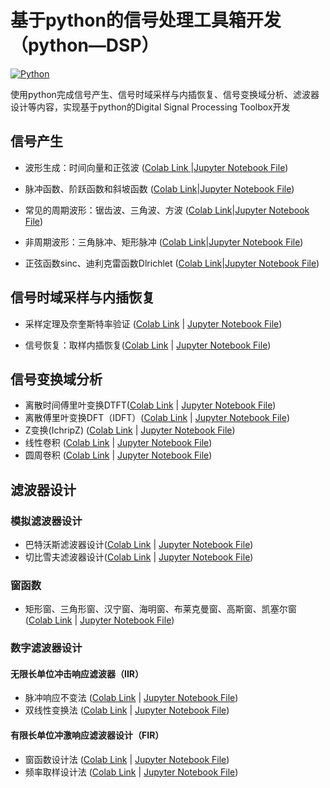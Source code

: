 # 基于python的信号处理工具箱开发（python—DSP）
[![Python](https://img.shields.io/badge/python-3.9-blue)](https://docs.python.org/zh-cn/3.9/)


使用python完成信号产生、信号时域采样与内插恢复、信号变换域分析、滤波器设计等内容，实现基于python的Digital Signal Processing Toolbox开发


## 信号产生

- 波形生成：时间向量和正弦波
  ([Colab Link ](https://colab.research.google.com/drive/1WrB8Z21WtpIRplLLE5osj0cxzDq0qMQE)|[Jupyter Notebook File](https://github.com/Chenying2000/Python-DSP/blob/main/%E6%AF%95%E4%B8%9A%E8%AE%BE%E8%AE%A1%EF%BC%9A%E4%BF%A1%E5%8F%B7%E5%A4%84%E7%90%86%E5%B7%A5%E5%85%B7%E7%AE%B1%E5%BC%80%E5%8F%91/%E4%BF%A1%E5%8F%B7%E4%BA%A7%E7%94%9F/%E6%B3%A2%E5%BD%A2%E7%94%9F%E6%88%90%EF%BC%9A%E6%97%B6%E9%97%B4%E5%90%91%E9%87%8F%E5%92%8C%E6%AD%A3%E5%BC%A6%E6%B3%A2.ipynb))

- 脉冲函数、阶跃函数和斜坡函数  ([Colab Link](https://colab.research.google.com/drive/1_YvBOIoGfMVOzNXjvkMjc1AGRdpkDyCs)|[Jupyter Notebook File](https://github.com/Chenying2000/Python-DSP/blob/main/%E6%AF%95%E4%B8%9A%E8%AE%BE%E8%AE%A1%EF%BC%9A%E4%BF%A1%E5%8F%B7%E5%A4%84%E7%90%86%E5%B7%A5%E5%85%B7%E7%AE%B1%E5%BC%80%E5%8F%91/%E4%BF%A1%E5%8F%B7%E4%BA%A7%E7%94%9F/%E8%84%89%E5%86%B2%E5%87%BD%E6%95%B0%E3%80%81%E9%98%B6%E8%B7%83%E5%87%BD%E6%95%B0%E5%92%8C%E6%96%9C%E5%9D%A1%E5%87%BD%E6%95%B0.ipynb))

- 常见的周期波形：锯齿波、三角波、方波  ([Colab Link](https://colab.research.google.com/drive/1REM-jvJX7dDC2SlKk02q8tDhxjB6iCcZ)|[Jupyter Notebook File](https://github.com/Chenying2000/Python-DSP/blob/main/%E6%AF%95%E4%B8%9A%E8%AE%BE%E8%AE%A1%EF%BC%9A%E4%BF%A1%E5%8F%B7%E5%A4%84%E7%90%86%E5%B7%A5%E5%85%B7%E7%AE%B1%E5%BC%80%E5%8F%91/%E4%BF%A1%E5%8F%B7%E4%BA%A7%E7%94%9F/%E5%B8%B8%E8%A7%81%E7%9A%84%E5%91%A8%E6%9C%9F%E6%B3%A2%E5%BD%A2%EF%BC%9A%E9%94%AF%E9%BD%BF%E6%B3%A2%E3%80%81%E4%B8%89%E8%A7%92%E6%B3%A2%E3%80%81%E6%96%B9%E6%B3%A2.ipynb))


- 非周期波形：三角脉冲、矩形脉冲  ([Colab Link](https://colab.research.google.com/drive/1BYAiuRWjbPADVC9HL_zGoAnZX1PbNnJG)|[Jupyter Notebook File](https://github.com/Chenying2000/Python-DSP/blob/main/%E6%AF%95%E4%B8%9A%E8%AE%BE%E8%AE%A1%EF%BC%9A%E4%BF%A1%E5%8F%B7%E5%A4%84%E7%90%86%E5%B7%A5%E5%85%B7%E7%AE%B1%E5%BC%80%E5%8F%91/%E4%BF%A1%E5%8F%B7%E4%BA%A7%E7%94%9F/%E9%9D%9E%E5%91%A8%E6%9C%9F%E6%B3%A2%E5%BD%A2%EF%BC%9A%E4%B8%89%E8%A7%92%E8%84%89%E5%86%B2%E3%80%81%E7%9F%A9%E5%BD%A2%E8%84%89%E5%86%B2.ipynb))

- 正弦函数sinc、迪利克雷函数Dlrichlet  ([Colab Link](https://colab.research.google.com/drive/1rVdnpADW4rtRZCUDdrEfF1E2NJ1p71-d)|[Jupyter Notebook File](https://github.com/Chenying2000/Python-DSP/blob/main/%E6%AF%95%E4%B8%9A%E8%AE%BE%E8%AE%A1%EF%BC%9A%E4%BF%A1%E5%8F%B7%E5%A4%84%E7%90%86%E5%B7%A5%E5%85%B7%E7%AE%B1%E5%BC%80%E5%8F%91/%E4%BF%A1%E5%8F%B7%E4%BA%A7%E7%94%9F/%E6%AD%A3%E5%BC%A6%E5%87%BD%E6%95%B0sinc%E5%92%8C%E8%BF%AA%E5%88%A9%E5%85%8B%E9%9B%B7%E5%87%BD%E6%95%B0Dirichlet.ipynb))




## 信号时域采样与内插恢复

- 采样定理及奈奎斯特率验证  ([Colab Link](https://colab.research.google.com/drive/19U53jNVun4FAhl9EMFRMzpO4zbHrP5u7) | [Jupyter Notebook File](https://github.com/Chenying2000/Python-DSP/blob/main/%E6%AF%95%E4%B8%9A%E8%AE%BE%E8%AE%A1%EF%BC%9A%E4%BF%A1%E5%8F%B7%E5%A4%84%E7%90%86%E5%B7%A5%E5%85%B7%E7%AE%B1%E5%BC%80%E5%8F%91/%E4%BF%A1%E5%8F%B7%E9%87%87%E6%A0%B7%E4%B8%8E%E6%81%A2%E5%A4%8D%EF%BC%88%E6%97%B6%E5%9F%9F%E5%88%86%E6%9E%90%EF%BC%89/%E9%87%87%E6%A0%B7%E5%AE%9A%E7%90%86%E5%8F%8A%E5%A5%88%E5%A5%8E%E6%96%AF%E7%89%B9%E5%AE%9A%E5%BE%8B/%E9%87%87%E6%A0%B7%E5%AE%9A%E7%90%86%EF%BC%88%E5%A5%88%E5%A5%8E%E6%96%AF%E7%89%B9%E5%AE%9A%E5%BE%8B%E9%AA%8C%E8%AF%81%EF%BC%89.ipynb))

- 信号恢复：取样内插恢复([Colab Link](https://colab.research.google.com/drive/1EUKrqNsf97t4mfwhYR1lo-xM7AD7ngCx#scrollTo=52fa4df8) | [Jupyter Notebook File](https://github.com/Chenying2000/Python-DSP/blob/main/%E6%AF%95%E4%B8%9A%E8%AE%BE%E8%AE%A1%EF%BC%9A%E4%BF%A1%E5%8F%B7%E5%A4%84%E7%90%86%E5%B7%A5%E5%85%B7%E7%AE%B1%E5%BC%80%E5%8F%91/%E4%BF%A1%E5%8F%B7%E9%87%87%E6%A0%B7%E4%B8%8E%E6%81%A2%E5%A4%8D%EF%BC%88%E6%97%B6%E5%9F%9F%E5%88%86%E6%9E%90%EF%BC%89/%E4%BF%A1%E5%8F%B7%E6%81%A2%E5%A4%8D%EF%BC%9A%E5%8F%96%E6%A0%B7%E4%BF%A1%E5%8F%B7%E5%86%85%E6%8F%92/%E4%BF%A1%E5%8F%B7%E5%86%85%E6%8F%92%E6%81%A2%E5%A4%8D.ipynb))

## 信号变换域分析
- 离散时间傅里叶变换DTFT([Colab Link](https://colab.research.google.com/drive/1EjyM8-OAbCmUoXYfpLMW2H6NpuVHj09_) | [Jupyter Notebook File](https://github.com/Chenying2000/Python-DSP/blob/main/%E6%AF%95%E4%B8%9A%E8%AE%BE%E8%AE%A1%EF%BC%9A%E4%BF%A1%E5%8F%B7%E5%A4%84%E7%90%86%E5%B7%A5%E5%85%B7%E7%AE%B1%E5%BC%80%E5%8F%91/%E4%BF%A1%E5%8F%B7%E5%8F%98%E6%8D%A2%EF%BC%88%E5%8F%98%E6%8D%A2%E5%9F%9F%E5%88%86%E6%9E%90%EF%BC%89/%E7%A6%BB%E6%95%A3%E6%97%B6%E9%97%B4%E5%82%85%E9%87%8C%E5%8F%B6%E5%8F%98%E6%8D%A2%EF%BC%88DTFT%EF%BC%89/%E7%A6%BB%E6%95%A3%E6%97%B6%E9%97%B4%E5%82%85%E9%87%8C%E5%8F%B6%E5%8F%98%E6%8D%A2DTFT.ipynb))
- 离散傅里叶变换DFT（IDFT）([Colab Link]([https://drive.google.com/drive/folders/1fhm4oK5dmnZ65EsdrsugvKry9z-Uwo9l](https://colab.research.google.com/drive/1lmbQK727xSBGYezknYRF60zFaCyhTaSC#scrollTo=f704ab54)) | [Jupyter Notebook File](https://github.com/Chenying2000/Python-DSP/blob/main/%E6%AF%95%E4%B8%9A%E8%AE%BE%E8%AE%A1%EF%BC%9A%E4%BF%A1%E5%8F%B7%E5%A4%84%E7%90%86%E5%B7%A5%E5%85%B7%E7%AE%B1%E5%BC%80%E5%8F%91/%E4%BF%A1%E5%8F%B7%E5%8F%98%E6%8D%A2%EF%BC%88%E5%8F%98%E6%8D%A2%E5%9F%9F%E5%88%86%E6%9E%90%EF%BC%89/%E7%A6%BB%E6%95%A3%E5%82%85%E9%87%8C%E5%8F%B6%E5%8F%98%E6%8D%A2%EF%BC%88DFT%EF%BC%89/%E7%A6%BB%E6%95%A3%E5%82%85%E9%87%8C%E5%8F%B6%E5%8F%98%E6%8D%A2DFT.ipynb))
- Z变换(IchripZ)  ([Colab Link](https://colab.research.google.com/drive/1ny_vhox0f5vTUJ9nSR9h-bUP2rjSeJQR) | [Jupyter Notebook File](https://github.com/Chenying2000/Python-DSP/blob/main/%E6%AF%95%E4%B8%9A%E8%AE%BE%E8%AE%A1%EF%BC%9A%E4%BF%A1%E5%8F%B7%E5%A4%84%E7%90%86%E5%B7%A5%E5%85%B7%E7%AE%B1%E5%BC%80%E5%8F%91/%E4%BF%A1%E5%8F%B7%E5%8F%98%E6%8D%A2%EF%BC%88%E5%8F%98%E6%8D%A2%E5%9F%9F%E5%88%86%E6%9E%90%EF%BC%89/Z%E5%8F%98%E6%8D%A2/Z%E5%8F%98%E6%8D%A2%E5%92%8C%E9%80%86Z%E5%8F%98%E6%8D%A2.ipynb))
- 线性卷积  ([Colab Link](https://colab.research.google.com/drive/1-_7dCHcYIMrv7q8P1lxng2Vm4IWsc8aq) | [Jupyter Notebook File](https://github.com/Chenying2000/Python-DSP/blob/main/%E6%AF%95%E4%B8%9A%E8%AE%BE%E8%AE%A1%EF%BC%9A%E4%BF%A1%E5%8F%B7%E5%A4%84%E7%90%86%E5%B7%A5%E5%85%B7%E7%AE%B1%E5%BC%80%E5%8F%91/%E4%BF%A1%E5%8F%B7%E5%8F%98%E6%8D%A2%EF%BC%88%E5%8F%98%E6%8D%A2%E5%9F%9F%E5%88%86%E6%9E%90%EF%BC%89/%E5%8D%B7%E7%A7%AF/%E7%BA%BF%E6%80%A7%E5%8D%B7%E7%A7%AF.ipynb))
- 圆周卷积  ([Colab Link](https://colab.research.google.com/drive/1lyZECsdBZPDI8T-Q9mrUPrQD2xSjGfQy) | [Jupyter Notebook File](https://github.com/Chenying2000/Python-DSP/blob/main/%E6%AF%95%E4%B8%9A%E8%AE%BE%E8%AE%A1%EF%BC%9A%E4%BF%A1%E5%8F%B7%E5%A4%84%E7%90%86%E5%B7%A5%E5%85%B7%E7%AE%B1%E5%BC%80%E5%8F%91/%E4%BF%A1%E5%8F%B7%E5%8F%98%E6%8D%A2%EF%BC%88%E5%8F%98%E6%8D%A2%E5%9F%9F%E5%88%86%E6%9E%90%EF%BC%89/%E5%8D%B7%E7%A7%AF/%E5%9C%86%E5%91%A8%E5%8D%B7%E7%A7%AF.ipynb))

## 滤波器设计
### 模拟滤波器设计
- 巴特沃斯滤波器设计([Colab Link](https://colab.research.google.com/drive/1GDrBq8PCcNTgpMjBptYHSLM16h_D4Mdt) | [Jupyter Notebook File](https://github.com/Chenying2000/Python-DSP/blob/main/%E6%AF%95%E4%B8%9A%E8%AE%BE%E8%AE%A1%EF%BC%9A%E4%BF%A1%E5%8F%B7%E5%A4%84%E7%90%86%E5%B7%A5%E5%85%B7%E7%AE%B1%E5%BC%80%E5%8F%91/%E6%BB%A4%E6%B3%A2%E5%99%A8%E8%AE%BE%E8%AE%A1/%E6%A8%A1%E6%8B%9F%E6%BB%A4%E6%B3%A2%E5%99%A8%E8%AE%BE%E8%AE%A1/%E5%B7%B4%E7%89%B9%E6%B2%83%E6%96%AF%E6%BB%A4%E6%B3%A2%E5%99%A8.ipynb))
- 切比雪夫滤波器设计([Colab Link](https://colab.research.google.com/drive/1ni1OH0wwhPvZ3L8lC1ZZLfSXk8tni9Gh) | [Jupyter Notebook File](https://github.com/Chenying2000/Python-DSP/blob/main/%E6%AF%95%E4%B8%9A%E8%AE%BE%E8%AE%A1%EF%BC%9A%E4%BF%A1%E5%8F%B7%E5%A4%84%E7%90%86%E5%B7%A5%E5%85%B7%E7%AE%B1%E5%BC%80%E5%8F%91/%E6%BB%A4%E6%B3%A2%E5%99%A8%E8%AE%BE%E8%AE%A1/%E6%A8%A1%E6%8B%9F%E6%BB%A4%E6%B3%A2%E5%99%A8%E8%AE%BE%E8%AE%A1/%E5%88%87%E6%AF%94%E9%9B%AA%E5%A4%AB%E6%BB%A4%E6%B3%A2%E5%99%A8.ipynb))
### 窗函数
- 矩形窗、三角形窗、汉宁窗、海明窗、布莱克曼窗、高斯窗、凯塞尔窗  
  ([Colab Link](https://colab.research.google.com/drive/1IjWJpD0anewaeuJ8N1A2paJi0q9ThY6L) | [Jupyter Notebook File](https://github.com/Chenying2000/Python-DSP/blob/main/%E6%AF%95%E4%B8%9A%E8%AE%BE%E8%AE%A1%EF%BC%9A%E4%BF%A1%E5%8F%B7%E5%A4%84%E7%90%86%E5%B7%A5%E5%85%B7%E7%AE%B1%E5%BC%80%E5%8F%91/%E6%BB%A4%E6%B3%A2%E5%99%A8%E8%AE%BE%E8%AE%A1/%E6%95%B0%E5%AD%97%E6%BB%A4%E6%B3%A2%E5%99%A8%E8%AE%BE%E8%AE%A1/%E7%AA%97%E5%87%BD%E6%95%B0/%E7%AA%97%E5%87%BD%E6%95%B0.ipynb))

### 数字滤波器设计
#### 无限长单位冲击响应滤波器（IIR）
- 脉冲响应不变法  ([Colab Link](https://colab.research.google.com/drive/1qiIShokbPaidfWswo2POANzBd3z-vf_M) | [Jupyter Notebook File](https://github.com/Chenying2000/Python-DSP/blob/main/%E6%AF%95%E4%B8%9A%E8%AE%BE%E8%AE%A1%EF%BC%9A%E4%BF%A1%E5%8F%B7%E5%A4%84%E7%90%86%E5%B7%A5%E5%85%B7%E7%AE%B1%E5%BC%80%E5%8F%91/%E6%BB%A4%E6%B3%A2%E5%99%A8%E8%AE%BE%E8%AE%A1/%E6%95%B0%E5%AD%97%E6%BB%A4%E6%B3%A2%E5%99%A8%E8%AE%BE%E8%AE%A1/IIR%E6%BB%A4%E6%B3%A2%E5%99%A8%E8%AE%BE%E8%AE%A1%E8%84%89%E5%86%B2%E5%93%8D%E5%BA%94%E4%B8%8D%E5%8F%98%E6%B3%95.ipynb))
- 双线性变换法  ([Colab Link](https://colab.research.google.com/drive/1V4qNdEBwOGjbjyGzFJf8XoDXYuHx85E0) | [Jupyter Notebook File](https://github.com/Chenying2000/Python-DSP/blob/main/%E6%AF%95%E4%B8%9A%E8%AE%BE%E8%AE%A1%EF%BC%9A%E4%BF%A1%E5%8F%B7%E5%A4%84%E7%90%86%E5%B7%A5%E5%85%B7%E7%AE%B1%E5%BC%80%E5%8F%91/%E6%BB%A4%E6%B3%A2%E5%99%A8%E8%AE%BE%E8%AE%A1/%E6%95%B0%E5%AD%97%E6%BB%A4%E6%B3%A2%E5%99%A8%E8%AE%BE%E8%AE%A1/IIR%E6%BB%A4%E6%B3%A2%E5%99%A8%E8%AE%BE%E8%AE%A1%E5%8F%8C%E7%BA%BF%E6%80%A7%E5%8F%98%E6%8D%A2%E6%B3%95.ipynb))
#### 有限长单位冲激响应滤波器设计（FIR）
- 窗函数设计法  ([Colab Link](https://colab.research.google.com/drive/1tAov4lmtsMO3IJPYrKiDs9Jw850gsxmV) | [Jupyter Notebook File](https://github.com/Chenying2000/Python-DSP/blob/main/%E6%AF%95%E4%B8%9A%E8%AE%BE%E8%AE%A1%EF%BC%9A%E4%BF%A1%E5%8F%B7%E5%A4%84%E7%90%86%E5%B7%A5%E5%85%B7%E7%AE%B1%E5%BC%80%E5%8F%91/%E6%BB%A4%E6%B3%A2%E5%99%A8%E8%AE%BE%E8%AE%A1/%E6%95%B0%E5%AD%97%E6%BB%A4%E6%B3%A2%E5%99%A8%E8%AE%BE%E8%AE%A1/FIR%E6%BB%A4%E6%B3%A2%E5%99%A8%E8%AE%BE%E8%AE%A1%E7%AA%97%E5%87%BD%E6%95%B0%E6%B3%95%E8%AE%BE%E8%AE%A1/%E7%AA%97%E5%87%BD%E6%95%B0%E6%B3%95%E8%AE%BE%E8%AE%A1FIR%E6%95%B0%E5%AD%97%E6%BB%A4%E6%B3%A2%E5%99%A8.ipynb))
- 频率取样设计法  ([Colab Link](https://colab.research.google.com/drive/1oKSgQq3MaIRA-2ZaZp3CQVfmRkanNXsl) | [Jupyter Notebook File](https://github.com/Chenying2000/Python-DSP/blob/main/%E6%AF%95%E4%B8%9A%E8%AE%BE%E8%AE%A1%EF%BC%9A%E4%BF%A1%E5%8F%B7%E5%A4%84%E7%90%86%E5%B7%A5%E5%85%B7%E7%AE%B1%E5%BC%80%E5%8F%91/%E6%BB%A4%E6%B3%A2%E5%99%A8%E8%AE%BE%E8%AE%A1/%E6%95%B0%E5%AD%97%E6%BB%A4%E6%B3%A2%E5%99%A8%E8%AE%BE%E8%AE%A1/FIR%E6%BB%A4%E6%B3%A2%E5%99%A8%E8%AE%BE%E8%AE%A1%E9%A2%91%E7%8E%87%E5%8F%96%E6%A0%B7%E6%B3%95.ipynb))
